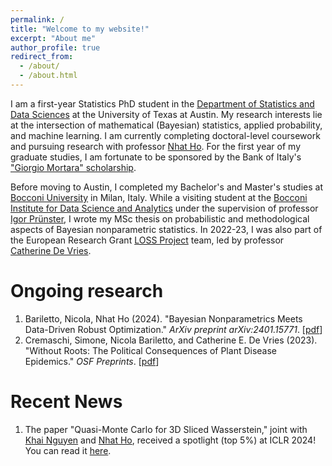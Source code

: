 ```yaml
---
permalink: /
title: "Welcome to my website!"
excerpt: "About me"
author_profile: true
redirect_from: 
  - /about/
  - /about.html
---
```

I am a first-year Statistics PhD student in the [Department of Statistics and Data Sciences](https://stat.utexas.edu/) at the University of Texas at Austin. My research interests lie at the intersection of mathematical (Bayesian) statistics, applied probability, and machine learning. I am currently completing doctoral-level coursework and pursuing research with professor [Nhat Ho](https://nhatptnk8912.github.io/). For the first year of my graduate studies, I am fortunate to be sponsored by the Bank of Italy's ["Giorgio Mortara" scholarship](https://www.bancaditalia.it/chi-siamo/lavorare-bi/borse-di-studio/stringher-mortara-menichella/).

Before moving to Austin, I completed my Bachelor's and Master's studies at [Bocconi University](https://www.unibocconi.eu/wps/wcm/connect/bocconi/sitopubblico_en/navigation+tree/home) in Milan, Italy. While a visiting student at the [Bocconi Institute for Data Science and Analytics](https://bidsa.unibocconi.eu/) under the supervision of professor [Igor Prünster](https://mypage.unibocconi.eu/igorpruenster/), I wrote my MSc thesis on probabilistic and methodological aspects of Bayesian nonparametric statistics. In 2022-23, I was also part of the European Research Grant [LOSS Project](https://dondena.unibocconi.eu/research-projects/loss) team, led by professor [Catherine De Vries](https://www.catherinedevries.eu/).

Ongoing research
======
1. Bariletto, Nicola, Nhat Ho (2024). "Bayesian Nonparametrics Meets Data-Driven Robust Optimization." _ArXiv preprint arXiv:2401.15771_. [[pdf](https://arxiv.org/pdf/2401.15771.pdf)]
2. Cremaschi, Simone, Nicola Bariletto, and Catherine E. De Vries (2023). "Without Roots: The Political Consequences of Plant Disease Epidemics." _OSF Preprints_. [[pdf](https://osf.io/preprints/osf/brx38)]

Recent News
====== 
1. The paper "Quasi-Monte Carlo for 3D Sliced Wasserstein," joint with [Khai Nguyen](https://khainb.com/) and [Nhat Ho](https://nhatptnk8912.github.io/), received a spotlight (top 5%) at ICLR 2024! You can read it [here](https://arxiv.org/pdf/2309.11713.pdf).
